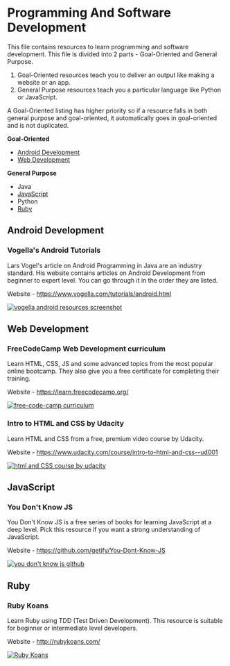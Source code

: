 # Programming And Software Development

This file contains resources to learn programming and software development. This file is divided into 2 parts - Goal-Oriented and General Purpose. 

1. Goal-Oriented resources teach you to deliver an output like making a website or an app. 
2. General Purpose resources teach you a particular language like Python or JavaScript.

A Goal-Oriented listing has higher priority so if a resource falls in both general purpose and goal-oriented, it automatically goes in goal-oriented and is not duplicated.

**Goal-Oriented**

* [Android Development](#android-development)
* [Web Development](#web-development)

**General Purpose**

* Java
* [JavaScript](#javascript)
* Python
* [Ruby](#ruby)


## Android Development

### Vogella's Android Tutorials

Lars Vogel's article on Android Programming in Java are an industry standard. His website contains articles on Android Development from beginner to expert level. You can go through it in the order they are listed.

Website - https://www.vogella.com/tutorials/android.html

[![vogella android resources screenshot](https://user-images.githubusercontent.com/4047597/66122279-ed768e80-e5fc-11e9-9beb-e57d51e04b33.png)](https://www.vogella.com/tutorials/android.html)


## Web Development

### FreeCodeCamp Web Development curriculum

Learn HTML, CSS, JS and some advanced topics from the most popular online bootcamp. They also give you a free certificate for completing their training.

Website - https://learn.freecodecamp.org/

[![free-code-camp curriculum](https://user-images.githubusercontent.com/4047597/66046080-a3c96d80-e542-11e9-8e6a-56c6b70b24fb.png)](https://learn.freecodecamp.org/)

### Intro to HTML and CSS by Udacity

Learn HTML and CSS from a free, premium video course by Udacity. 

Website - https://www.udacity.com/course/intro-to-html-and-css--ud001

[![html and CSS course by udacity](https://user-images.githubusercontent.com/4047597/66047080-c3619580-e544-11e9-8d37-d478e778ed98.png)](https://www.udacity.com/course/intro-to-html-and-css--ud001)


## JavaScript

### You Don't Know JS

You Don't Know JS is a free series of books for learning JavaScript at a deep level. Pick this resource if you want a strong understanding of JavaScript.

Website - https://github.com/getify/You-Dont-Know-JS

[![you don't know js github](https://user-images.githubusercontent.com/4047597/66125034-93c59280-e603-11e9-9821-e7e01c360072.png)](https://github.com/getify/You-Dont-Know-JS)


## Ruby

### Ruby Koans

Learn Ruby using TDD (Test Driven Development). This resource is suitable for beginner or intermediate level developers.

Website - http://rubykoans.com/

[![Ruby Koans](https://user-images.githubusercontent.com/18033231/67616086-25cf4e00-f7f2-11e9-9dd2-557a2ac9c80b.png)](http://rubykoans.com/)


